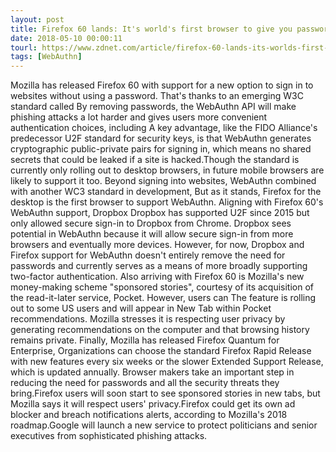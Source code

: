 ```yaml
---
layout: post
title: Firefox 60 lands: It's world's first browser to give you password-free logins, says Mozilla
date: 2018-05-10 00:00:11
tourl: https://www.zdnet.com/article/firefox-60-lands-its-worlds-first-browser-to-give-you-password-free-logins-says-mozilla/
tags: [WebAuthn]
---
```

Mozilla has released Firefox 60 with support for a new option to sign in to websites without using a password. That's thanks to an emerging W3C standard called By removing passwords, the WebAuthn API will make phishing attacks a lot harder and gives users more convenient authentication choices, including A key advantage, like the FIDO Alliance's predecessor U2F standard for security keys, is that WebAuthn generates cryptographic public-private pairs for signing in, which means no shared secrets that could be leaked if a site is hacked.Though the standard is currently only rolling out to desktop browsers, in future mobile browsers are likely to support it too. Beyond signing into websites, WebAuthn combined with another WC3 standard in development, But as it stands, Firefox for the desktop is the first browser to support WebAuthn. Aligning with Firefox 60's WebAuthn support, Dropbox Dropbox has supported U2F since 2015 but only allowed secure sign-in to Dropbox from Chrome. Dropbox sees potential in WebAuthn because it will allow secure sign-in from more browsers and eventually more devices. However, for now, Dropbox and Firefox support for WebAuthn doesn't entirely remove the need for passwords and currently serves as a means of more broadly supporting two-factor authentication. Also arriving with Firefox 60 is Mozilla's new money-making scheme "sponsored stories", courtesy of its acquisition of the read-it-later service, Pocket. However, users can The feature is rolling out to some US users and will appear in New Tab within Pocket recommendations. Mozilla stresses it is respecting user privacy by generating recommendations on the computer and that browsing history remains private. Finally, Mozilla has released Firefox Quantum for Enterprise, Organizations can choose the standard Firefox Rapid Release with new features every six weeks or the slower Extended Support Release, which is updated annually. Browser makers take an important step in reducing the need for passwords and all the security threats they bring.Firefox users will soon start to see sponsored stories in new tabs, but Mozilla says it will respect users' privacy.Firefox could get its own ad blocker and breach notifications alerts, according to Mozilla's 2018 roadmap.Google will launch a new service to protect politicians and senior executives from sophisticated phishing attacks.